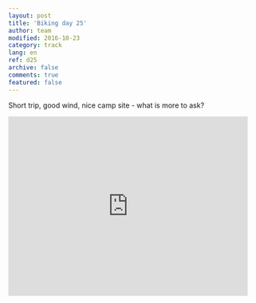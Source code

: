 ```yaml
---   
layout: post 
title: 'Biking day 25'  
author: team 
modified: 2016-10-23
category: track 
lang: en 
ref: d25
archive: false 
comments: true 
featured: false 
--- 
```


 Short trip, good wind, nice camp site - what is more to ask?                                                                                                                                                                                                                                                                                                                                 

<iframe width='480' height='360' src='http://track-kit.net/maps_s3/?v=embed&track=231942.gpx' frameborder='0' allowfullscreen></iframe>